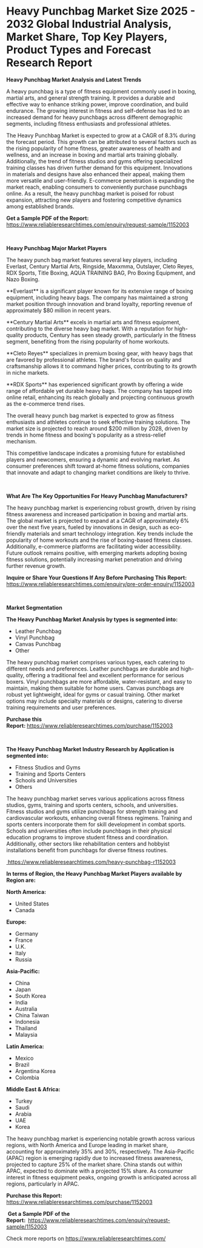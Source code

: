 <p><h1>Heavy Punchbag Market Size 2025 - 2032 Global Industrial Analysis, Market Share, Top Key Players, Product Types and Forecast Research Report</h1></p><p><strong>Heavy Punchbag Market Analysis and Latest Trends</strong></p>
<p><p>A heavy punchbag is a type of fitness equipment commonly used in boxing, martial arts, and general strength training. It provides a durable and effective way to enhance striking power, improve coordination, and build endurance. The growing interest in fitness and self-defense has led to an increased demand for heavy punchbags across different demographic segments, including fitness enthusiasts and professional athletes.</p><p>The Heavy Punchbag Market is expected to grow at a CAGR of 8.3% during the forecast period. This growth can be attributed to several factors such as the rising popularity of home fitness, greater awareness of health and wellness, and an increase in boxing and martial arts training globally. Additionally, the trend of fitness studios and gyms offering specialized training classes has driven further demand for this equipment. Innovations in materials and designs have also enhanced their appeal, making them more versatile and user-friendly. E-commerce penetration is expanding the market reach, enabling consumers to conveniently purchase punchbags online. As a result, the heavy punchbag market is poised for robust expansion, attracting new players and fostering competitive dynamics among established brands.</p></p>
<p><strong>Get a Sample PDF of the Report:&nbsp;</strong> <a href="https://www.reliableresearchtimes.com/enquiry/request-sample/1152003?utm_campaign=2179&utm_medium=2&utm_source=Github&utm_content=ia&utm_term=07022025&utm_id=heavy-punchbag">https://www.reliableresearchtimes.com/enquiry/request-sample/1152003</a></p>
<p>&nbsp;</p>
<p><strong>Heavy Punchbag Major Market Players</strong></p>
<p><p>The heavy punch bag market features several key players, including Everlast, Century Martial Arts, Ringside, Maxxmma, Outslayer, Cleto Reyes, RDX Sports, Title Boxing, AQUA TRAINING BAG, Pro Boxing Equipment, and Nazo Boxing. </p><p>**Everlast** is a significant player known for its extensive range of boxing equipment, including heavy bags. The company has maintained a strong market position through innovation and brand loyalty, reporting revenue of approximately $80 million in recent years. </p><p>**Century Martial Arts** excels in martial arts and fitness equipment, contributing to the diverse heavy bag market. With a reputation for high-quality products, Century has seen steady growth, particularly in the fitness segment, benefiting from the rising popularity of home workouts.</p><p>**Cleto Reyes** specializes in premium boxing gear, with heavy bags that are favored by professional athletes. The brand's focus on quality and craftsmanship allows it to command higher prices, contributing to its growth in niche markets.</p><p>**RDX Sports** has experienced significant growth by offering a wide range of affordable yet durable heavy bags. The company has tapped into online retail, enhancing its reach globally and projecting continuous growth as the e-commerce trend rises.</p><p>The overall heavy punch bag market is expected to grow as fitness enthusiasts and athletes continue to seek effective training solutions. The market size is projected to reach around $200 million by 2028, driven by trends in home fitness and boxing's popularity as a stress-relief mechanism.</p><p>This competitive landscape indicates a promising future for established players and newcomers, ensuring a dynamic and evolving market. As consumer preferences shift toward at-home fitness solutions, companies that innovate and adapt to changing market conditions are likely to thrive.</p></p>
<p>&nbsp;</p>
<p><strong>What Are The Key Opportunities For Heavy Punchbag Manufacturers?</strong></p>
<p><p>The heavy punchbag market is experiencing robust growth, driven by rising fitness awareness and increased participation in boxing and martial arts. The global market is projected to expand at a CAGR of approximately 6% over the next five years, fueled by innovations in design, such as eco-friendly materials and smart technology integration. Key trends include the popularity of home workouts and the rise of boxing-based fitness classes. Additionally, e-commerce platforms are facilitating wider accessibility. Future outlook remains positive, with emerging markets adopting boxing fitness solutions, potentially increasing market penetration and driving further revenue growth.</p></p>
<p><strong>Inquire or Share Your Questions If Any Before Purchasing This Report:</strong> <a href="https://www.reliableresearchtimes.com/enquiry/pre-order-enquiry/1152003?utm_campaign=2179&utm_medium=2&utm_source=Github&utm_content=ia&utm_term=07022025&utm_id=heavy-punchbag">https://www.reliableresearchtimes.com/enquiry/pre-order-enquiry/1152003</a></p>
<p>&nbsp;</p>
<p><strong>Market Segmentation</strong></p>
<p><strong>The Heavy Punchbag Market Analysis by types is segmented into:</strong></p>
<p><ul><li>Leather Punchbag</li><li>Vinyl Punchbag</li><li>Canvas Punchbag</li><li>Other</li></ul></p>
<p><p>The heavy punchbag market comprises various types, each catering to different needs and preferences. Leather punchbags are durable and high-quality, offering a traditional feel and excellent performance for serious boxers. Vinyl punchbags are more affordable, water-resistant, and easy to maintain, making them suitable for home users. Canvas punchbags are robust yet lightweight, ideal for gyms or casual training. Other market options may include specialty materials or designs, catering to diverse training requirements and user preferences.</p></p>
<p><strong>Purchase this Report:&nbsp;</strong><a href="https://www.reliableresearchtimes.com/purchase/1152003?utm_campaign=2179&utm_medium=2&utm_source=Github&utm_content=ia&utm_term=07022025&utm_id=heavy-punchbag">https://www.reliableresearchtimes.com/purchase/1152003</a></p>
<p>&nbsp;</p>
<p><strong>The Heavy Punchbag Market Industry Research by Application is segmented into:</strong></p>
<p><ul><li>Fitness Studios and Gyms</li><li>Training and Sports Centers</li><li>Schools and Universities</li><li>Others</li></ul></p>
<p><p>The heavy punchbag market serves various applications across fitness studios, gyms, training and sports centers, schools, and universities. Fitness studios and gyms utilize punchbags for strength training and cardiovascular workouts, enhancing overall fitness regimens. Training and sports centers incorporate them for skill development in combat sports. Schools and universities often include punchbags in their physical education programs to improve student fitness and coordination. Additionally, other sectors like rehabilitation centers and hobbyist installations benefit from punchbags for diverse fitness routines.</p></p>
<p><a href="https://www.reliableresearchtimes.com/heavy-punchbag-r1152003?utm_campaign=2179&utm_medium=2&utm_source=Github&utm_content=ia&utm_term=07022025&utm_id=heavy-punchbag">&nbsp;https://www.reliableresearchtimes.com/heavy-punchbag-r1152003</a></p>
<p><strong>In terms of Region, the Heavy Punchbag Market Players available by Region are:</strong></p>
<p>
    <p> <strong> North America: </strong>
        <ul>
            <li>United States</li>
            <li>Canada</li>
        </ul>
        </p> 
    <p> <strong> Europe: </strong>
        <ul>
            <li>Germany</li>
            <li>France</li>
            <li>U.K.</li>
            <li>Italy</li>
            <li>Russia</li>
        </ul>
        </p> 
    <p> <strong> Asia-Pacific: </strong>
        <ul>
            <li>China</li>
            <li>Japan</li>
            <li>South Korea</li>
            <li>India</li>
            <li>Australia</li>
            <li>China Taiwan</li>
            <li>Indonesia</li>
            <li>Thailand</li>
            <li>Malaysia</li>
        </ul>
        </p> 
    <p> <strong> Latin America: </strong>
        <ul>
            <li>Mexico</li>
            <li>Brazil</li>
            <li>Argentina Korea</li>
            <li>Colombia</li>
        </ul>
        </p> 
    <p> <strong> Middle East & Africa: </strong>
        <ul>
            <li>Turkey</li>
            <li>Saudi</li>
            <li>Arabia</li>
            <li>UAE</li>
            <li>Korea</li>
        </ul>
    </p>
    </p>
<p><p>The heavy punchbag market is experiencing notable growth across various regions, with North America and Europe leading in market share, accounting for approximately 35% and 30%, respectively. The Asia-Pacific (APAC) region is emerging rapidly due to increased fitness awareness, projected to capture 25% of the market share. China stands out within APAC, expected to dominate with a projected 15% share. As consumer interest in fitness equipment peaks, ongoing growth is anticipated across all regions, particularly in APAC.</p></p>
<p><strong>Purchase this Report: </strong><a href="https://www.reliableresearchtimes.com/purchase/1152003?utm_campaign=2179&utm_medium=2&utm_source=Github&utm_content=ia&utm_term=07022025&utm_id=heavy-punchbag">https://www.reliableresearchtimes.com/purchase/1152003</a></p>
<p>&nbsp;<strong>Get a Sample PDF of the Report:&nbsp;&nbsp;</strong><a href="https://www.reliableresearchtimes.com/enquiry/request-sample/1152003?utm_campaign=2179&utm_medium=2&utm_source=Github&utm_content=ia&utm_term=07022025&utm_id=heavy-punchbag">https://www.reliableresearchtimes.com/enquiry/request-sample/1152003</a></p>
<p><strong></strong></p>
<p>Check more reports on <a href="https://www.reliableresearchtimes.com/?utm_campaign=2179&utm_medium=2&utm_source=Github&utm_content=ia&utm_term=07022025&utm_id=heavy-punchbag">https://www.reliableresearchtimes.com/</a></p>